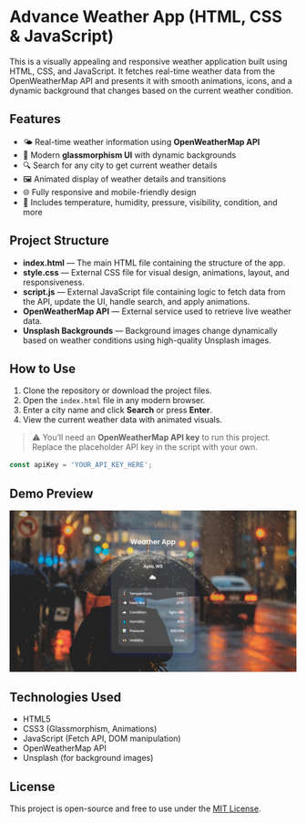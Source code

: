 # Advance Weather App (HTML, CSS & JavaScript)

This is a visually appealing and responsive weather application built using HTML, CSS, and JavaScript. It fetches real-time weather data from the OpenWeatherMap API and presents it with smooth animations, icons, and a dynamic background that changes based on the current weather condition.

## Features

* 🌤️ Real-time weather information using **OpenWeatherMap API**
* 🎨 Modern **glassmorphism UI** with dynamic backgrounds
* 🔍 Search for any city to get current weather details
* 🖼️ Animated display of weather details and transitions
* 🌐 Fully responsive and mobile-friendly design
* 🎯 Includes temperature, humidity, pressure, visibility, condition, and more

## Project Structure

* **index.html** — The main HTML file containing the structure of the app.
* **style.css** — External CSS file for visual design, animations, layout, and responsiveness.
* **script.js** — External JavaScript file containing logic to fetch data from the API, update the UI, handle search, and apply animations.
* **OpenWeatherMap API** — External service used to retrieve live weather data.
* **Unsplash Backgrounds** — Background images change dynamically based on weather conditions using high-quality Unsplash images.

## How to Use

1. Clone the repository or download the project files.
2. Open the `index.html` file in any modern browser.
3. Enter a city name and click **Search** or press **Enter**.
4. View the current weather data with animated visuals.

> ⚠️ You’ll need an **OpenWeatherMap API key** to run this project. Replace the placeholder API key in the script with your own.

```javascript
const apiKey = 'YOUR_API_KEY_HERE';
```

## Demo Preview

![App Screenshot](Screenshot.jpeg)

## Technologies Used

* HTML5
* CSS3 (Glassmorphism, Animations)
* JavaScript (Fetch API, DOM manipulation)
* OpenWeatherMap API
* Unsplash (for background images)

## License

This project is open-source and free to use under the [MIT License](LICENSE).

